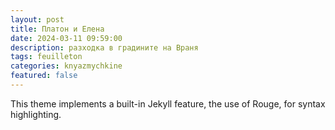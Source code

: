 ```yaml
---
layout: post
title: Платон и Елена
date: 2024-03-11 09:59:00
description: разходка в градините на Враня
tags: feuilleton
categories: knyazmychkine
featured: false
---
```


This theme implements a built-in Jekyll feature, the use of Rouge, for syntax highlighting.
